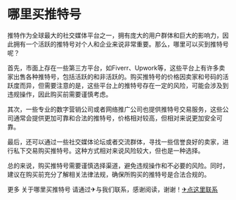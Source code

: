 # 哪里买推特号

推特作为全球最大的社交媒体平台之一，拥有庞大的用户群体和巨大的影响力，因此拥有一个活跃的推特号对个人和企业来说非常重要。那么，哪里可以买到推特号呢？

首先，市面上存在一些第三方平台，如Fiverr、Upwork等，这些平台上有许多卖家出售各种推特号，包括活跃的和非活跃的。购买推特号的价格因卖家和号码的活跃度而异，但需要注意的是，这些平台上的推特号存在一定的风险，可能会涉及到违规操作，因此购买前需要谨慎考虑。

其次，一些专业的数字营销公司或者网络推广公司也提供推特号交易服务，这些公司通常会提供更加可靠和合法的推特号，价格相对较高，但相对来说更加安全可靠。

最后，还可以通过一些社交媒体论坛或者交流群体，寻找一些信誉良好的卖家，进行私下交易购买推特号。这种方式相对来说风险较大，但也是一种选择。

总的来说，购买推特号需要谨慎选择渠道，避免违规操作和不必要的风险。同时，建议在购买前充分了解相关法律法规，确保所购买的推特号是合法合规的。

更多 关于哪里买推特号 请通过✈与我们联系，感谢阅读，谢谢！[✈点这里联系](https://gg.k02.cc)